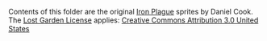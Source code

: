 Contents of this folder are the original [Iron Plague](https://lostgarden.home.blog/2005/03/30/download-a-complete-set-of-sweet-8-bit-sinistar-clone-graphics/) sprites by Daniel Cook. The [Lost Garden License](https://lostgarden.home.blog/2007/03/15/lost-garden-license/) applies: [Creative Commons Attribution 3.0 United States](https://creativecommons.org/licenses/by/3.0/us/)
